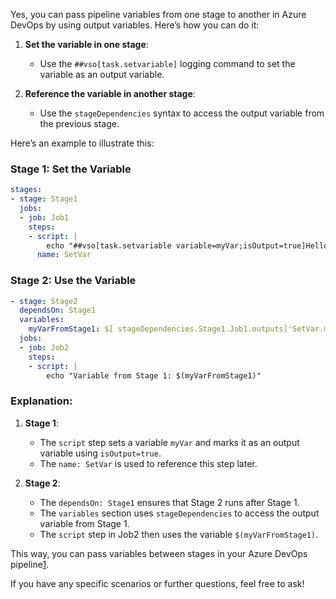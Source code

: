 Yes, you can pass pipeline variables from one stage to another in Azure DevOps by using output variables. Here’s how you can do it:

1. **Set the variable in one stage**:
   - Use the `##vso[task.setvariable]` logging command to set the variable as an output variable.

2. **Reference the variable in another stage**:
   - Use the `stageDependencies` syntax to access the output variable from the previous stage.

Here’s an example to illustrate this:

### Stage 1: Set the Variable
```yaml
stages:
- stage: Stage1
  jobs:
  - job: Job1
    steps:
    - script: |
        echo "##vso[task.setvariable variable=myVar;isOutput=true]Hello from Stage 1"
      name: SetVar
```

### Stage 2: Use the Variable
```yaml
- stage: Stage2
  dependsOn: Stage1
  variables:
    myVarFromStage1: $[ stageDependencies.Stage1.Job1.outputs['SetVar.myVar'] ]
  jobs:
  - job: Job2
    steps:
    - script: |
        echo "Variable from Stage 1: $(myVarFromStage1)"
```

### Explanation:
1. **Stage 1**:
   - The `script` step sets a variable `myVar` and marks it as an output variable using `isOutput=true`.
   - The `name: SetVar` is used to reference this step later.

2. **Stage 2**:
   - The `dependsOn: Stage1` ensures that Stage 2 runs after Stage 1.
   - The `variables` section uses `stageDependencies` to access the output variable from Stage 1.
   - The `script` step in Job2 then uses the variable `$(myVarFromStage1)`.

This way, you can pass variables between stages in your Azure DevOps pipeline[1](https://devcodef1.com/news/1259691/passing-values-between-azure-devops-stages).

If you have any specific scenarios or further questions, feel free to ask!